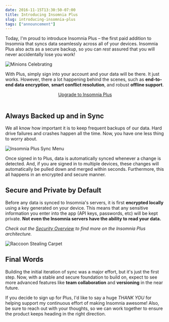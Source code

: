 ```yaml
---
date: 2016-11-15T13:30:50-07:00
title: Introducing Insomnia Plus
slug: introducing-insomnia-plus
tags: ["announcement"]
---
```


Today, I'm proud to introduce Insomnia Plus – the first paid addition to Insomnia 
that syncs data seamlessly across all of your devices. Insomnia Plus also acts as 
a secure backup, so you can _rest_ assured that you will never accidentally 
lose you work!

<!--more-->

![Minions Celebrating](https://media.giphy.com/media/11sBLVxNs7v6WA/giphy.gif)

With Plus, simply sign into your account and your data will be there. It 
just works. However, there a lot happening behind the scenes, such as 
**end-to-end data encryption**, **smart conflict resolution**, and robust **offline
support**.

<p style="text-align:center">
<a class="button" href="/plus">Upgrade to Insomnia Plus</a>
<br><br>
</p>

## Always Backed up and in Sync

We all know how important it is to keep frequent backups of our data. Hard drive 
failures and crashes happen all the time. Now, you have one less thing to worry 
about.

<img src="/images/blog/sync-menu.png"
    style="max-height:230px" 
    alt="Insomnia Plus Sync Menu"/>

Once signed in to Plus, data is automatically synced whenever a change is 
detected. And, if you are signed in to multiple devices, these changes 
will automatically be pulled down and merged within seconds. Furthermore,
this all happens in an encrypted and secure manner. 


## Secure and Private by Default

Before any data is synced to Insomnia's servers, it is first **encrypted locally** using a
key generated on your device. This means that any sensitive information you
enter into the app (API keys, passwords, etc) will be kept private. **Not even the Insomnia
servers have the ability to read your data.**

_Check out the [Security Overview](/documentation/security) to find more
on the Insomnia Plus architecture._

![Raccoon Stealing Carpet](https://media.giphy.com/media/N6sPcUBbayGoo/giphy.gif)

## Final Words

Building the initial iteration of sync was a major effort, but it's just the first 
step. Now, with a stable and secure foundation to build on, expect to see more advanced 
features like **team collaboration** and **versioning** in the near future.

If you decide to sign up for Plus, I'd like to say a huge _THANK YOU_ for helping 
support my continuous effort of making Insomnia awesome! Also, be sure to reach out 
with your thoughts, so we can work together to ensure the product keeps heading 
in the right direction.

